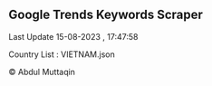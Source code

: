 

## Google Trends Keywords Scraper 
 
Last Update 15-08-2023 , 17:47:58

Country List :
VIETNAM.json



© Abdul Muttaqin 
